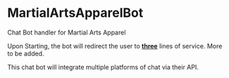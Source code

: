# MartialArtsApparelBot
Chat Bot handler for Martial Arts Apparel

Upon Starting, the bot will redirect the user to <b><u>three</u></b> lines of service. More to be added.

This chat bot will integrate multiple platforms of chat via their API.